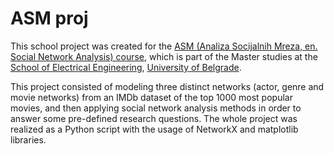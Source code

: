 # ASM proj

This school project was created for the [ASM (Analiza Socijalnih Mreza, en. Social Network Analysis) course][asm], 
which is part of the Master studies at the [School of Electrical Engineering][school], [University of Belgrade][uni].

This project consisted of modeling three distinct networks (actor, genre and movie networks) from an IMDb dataset of the top 1000 most popular movies, and then applying social network analysis methods in order to answer some pre-defined research questions. The whole project was realized as a Python script with the usage of NetworkX and matplotlib libraries.

[asm]: http://rti.etf.bg.ac.rs/rti/ms1asm/
[school]: https://www.etf.bg.ac.rs/
[uni]: https://www.bg.ac.rs/
